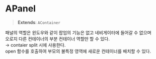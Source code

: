 # APanel
> **Extends**: `AContainer`

패널의 역할은 윈도우와 같이 팝업의 기능은 없고 네비게이터에 들어갈 수 없으며 <br/>오로지 다른 컨테이너의 부분 컨테이너 역할만 할 수 있다. <br/>→ contaier split 시에 사용한다.<br/>open 함수를 호출하여 부모의 불특정 영역에 새로운 컨테이너를 배치할 수 있다.

<br/>

